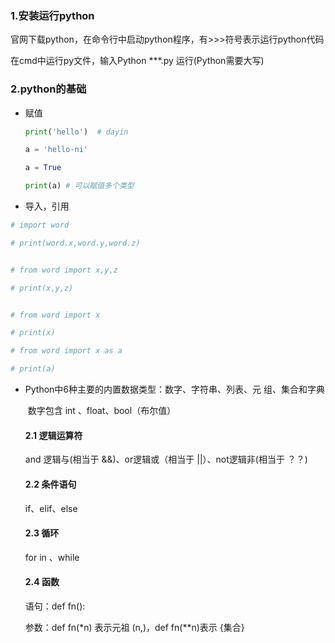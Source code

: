 ### 1.安装运行python

官网下载python，在命令行中启动python程序，有>>>符号表示运行python代码

在cmd中运行py文件，输入Python ***.py 运行(Python需要大写)

### 2.python的基础

- 赋值

  ```python
  print('hello')  # dayin
  
  a = 'hello-ni'
  
  a = True
  
  print(a) # 可以赋值多个类型
  
  ```

  

- 导入，引用

```python
# import word

# print(word.x,word.y,word.z)


# from word import x,y,z

# print(x,y,z)


# from word import x

# print(x)

# from word import x as a

# print(a)
```

- Python中6种主要的内置数据类型：数字、字符串、列表、元
  组、集合和字典

  ​	数字包含 int 、float、bool（布尔值）

  #### 2.1 逻辑运算符

   and 逻辑与(相当于 &&)、or逻辑或（相当于 ||）、not逻辑非(相当于 ？？)

  #### 2.2 条件语句

  if、elif、else

  #### 2.3 循环

  for in 、while

  #### 2.4 函数

  语句：def fn():

  参数：def fn(*n) 表示元祖 (n,)，def fn(**n)表示 {集合}

  ​	

  

  









